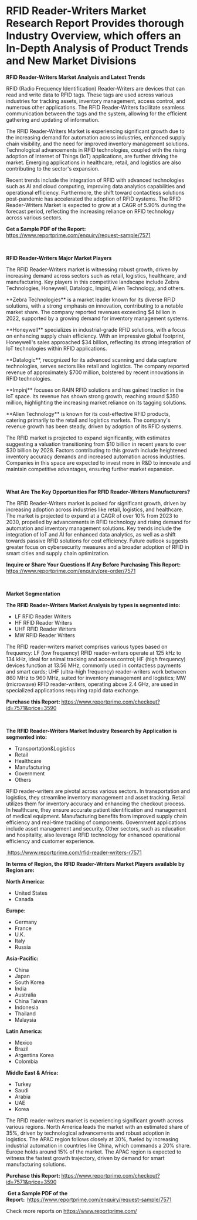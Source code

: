 <p><h1>RFID Reader-Writers Market Research Report Provides thorough Industry Overview, which offers an In-Depth Analysis of Product Trends and New Market Divisions</h1></p><p><strong>RFID Reader-Writers Market Analysis and Latest Trends</strong></p>
<p><p>RFID (Radio Frequency Identification) Reader-Writers are devices that can read and write data to RFID tags. These tags are used across various industries for tracking assets, inventory management, access control, and numerous other applications. The RFID Reader-Writers facilitate seamless communication between the tags and the system, allowing for the efficient gathering and updating of information.</p><p>The RFID Reader-Writers Market is experiencing significant growth due to the increasing demand for automation across industries, enhanced supply chain visibility, and the need for improved inventory management solutions. Technological advancements in RFID technologies, coupled with the rising adoption of Internet of Things (IoT) applications, are further driving the market. Emerging applications in healthcare, retail, and logistics are also contributing to the sector's expansion.</p><p>Recent trends include the integration of RFID with advanced technologies such as AI and cloud computing, improving data analytics capabilities and operational efficiency. Furthermore, the shift toward contactless solutions post-pandemic has accelerated the adoption of RFID systems. The RFID Reader-Writers Market is expected to grow at a CAGR of 5.90% during the forecast period, reflecting the increasing reliance on RFID technology across various sectors.</p></p>
<p><strong>Get a Sample PDF of the Report:&nbsp;</strong> <a href="https://www.reportprime.com/enquiry/request-sample/7571?utm_campaign=2453&utm_medium=2&utm_source=Github&utm_content=ia&utm_term=19032025&utm_id=rfid-reader-writers">https://www.reportprime.com/enquiry/request-sample/7571</a></p>
<p>&nbsp;</p>
<p><strong>RFID Reader-Writers Major Market Players</strong></p>
<p><p>The RFID Reader-Writers market is witnessing robust growth, driven by increasing demand across sectors such as retail, logistics, healthcare, and manufacturing. Key players in this competitive landscape include Zebra Technologies, Honeywell, Datalogic, Impinj, Alien Technology, and others.</p><p>**Zebra Technologies** is a market leader known for its diverse RFID solutions, with a strong emphasis on innovation, contributing to a notable market share. The company reported revenues exceeding $4 billion in 2022, supported by a growing demand for inventory management systems.</p><p>**Honeywell** specializes in industrial-grade RFID solutions, with a focus on enhancing supply chain efficiency. With an impressive global footprint, Honeywell's sales approached $34 billion, reflecting its strong integration of IoT technologies within RFID applications.</p><p>**Datalogic**, recognized for its advanced scanning and data capture technologies, serves sectors like retail and logistics. The company reported revenue of approximately $700 million, bolstered by recent innovations in RFID technologies.</p><p>**Impinj** focuses on RAIN RFID solutions and has gained traction in the IoT space. Its revenue has shown strong growth, reaching around $350 million, highlighting the increasing market reliance on its tagging solutions.</p><p>**Alien Technology** is known for its cost-effective RFID products, catering primarily to the retail and logistics markets. The company's revenue growth has been steady, driven by adoption of its RFID systems.</p><p>The RFID market is projected to expand significantly, with estimates suggesting a valuation transitioning from $10 billion in recent years to over $30 billion by 2028. Factors contributing to this growth include heightened inventory accuracy demands and increased automation across industries. Companies in this space are expected to invest more in R&D to innovate and maintain competitive advantages, ensuring further market expansion.</p></p>
<p>&nbsp;</p>
<p><strong>What Are The Key Opportunities For RFID Reader-Writers Manufacturers?</strong></p>
<p><p>The RFID Reader-Writers market is poised for significant growth, driven by increasing adoption across industries like retail, logistics, and healthcare. The market is projected to expand at a CAGR of over 10% from 2023 to 2030, propelled by advancements in RFID technology and rising demand for automation and inventory management solutions. Key trends include the integration of IoT and AI for enhanced data analytics, as well as a shift towards passive RFID solutions for cost efficiency. Future outlook suggests greater focus on cybersecurity measures and a broader adoption of RFID in smart cities and supply chain optimization.</p></p>
<p><strong>Inquire or Share Your Questions If Any Before Purchasing This Report:</strong> <a href="https://www.reportprime.com/enquiry/pre-order/7571?utm_campaign=2453&utm_medium=2&utm_source=Github&utm_content=ia&utm_term=19032025&utm_id=rfid-reader-writers">https://www.reportprime.com/enquiry/pre-order/7571</a></p>
<p>&nbsp;</p>
<p><strong>Market Segmentation</strong></p>
<p><strong>The RFID Reader-Writers Market Analysis by types is segmented into:</strong></p>
<p><ul><li>LF RFID Reader Writers</li><li>HF RFID Reader Writers</li><li>UHF RFID Reader Writers</li><li>MW RFID Reader Writers</li></ul></p>
<p><p>The RFID reader-writers market comprises various types based on frequency: LF (low frequency) RFID reader-writers operate at 125 kHz to 134 kHz, ideal for animal tracking and access control; HF (high frequency) devices function at 13.56 MHz, commonly used in contactless payments and smart cards; UHF (ultra-high frequency) reader-writers work between 860 MHz to 960 MHz, suited for inventory management and logistics; MW (microwave) RFID reader-writers, operating above 2.4 GHz, are used in specialized applications requiring rapid data exchange.</p></p>
<p><strong>Purchase this Report:&nbsp;</strong><a href="https://www.reportprime.com/checkout?id=7571&price=3590&utm_campaign=2453&utm_medium=2&utm_source=Github&utm_content=ia&utm_term=19032025&utm_id=rfid-reader-writers">https://www.reportprime.com/checkout?id=7571&price=3590</a></p>
<p>&nbsp;</p>
<p><strong>The RFID Reader-Writers Market Industry Research by Application is segmented into:</strong></p>
<p><ul><li>Transportation&Logistics</li><li>Retail</li><li>Healthcare</li><li>Manufacturing</li><li>Government</li><li>Others</li></ul></p>
<p><p>RFID reader-writers are pivotal across various sectors. In transportation and logistics, they streamline inventory management and asset tracking. Retail utilizes them for inventory accuracy and enhancing the checkout process. In healthcare, they ensure accurate patient identification and management of medical equipment. Manufacturing benefits from improved supply chain efficiency and real-time tracking of components. Government applications include asset management and security. Other sectors, such as education and hospitality, also leverage RFID technology for enhanced operational efficiency and customer experience.</p></p>
<p><a href="https://www.reportprime.com/rfid-reader-writers-r7571?utm_campaign=2453&utm_medium=2&utm_source=Github&utm_content=ia&utm_term=19032025&utm_id=rfid-reader-writers">&nbsp;https://www.reportprime.com/rfid-reader-writers-r7571</a></p>
<p><strong>In terms of Region, the RFID Reader-Writers Market Players available by Region are:</strong></p>
<p>
    <p> <strong> North America: </strong>
        <ul>
            <li>United States</li>
            <li>Canada</li>
        </ul>
        </p> 
    <p> <strong> Europe: </strong>
        <ul>
            <li>Germany</li>
            <li>France</li>
            <li>U.K.</li>
            <li>Italy</li>
            <li>Russia</li>
        </ul>
        </p> 
    <p> <strong> Asia-Pacific: </strong>
        <ul>
            <li>China</li>
            <li>Japan</li>
            <li>South Korea</li>
            <li>India</li>
            <li>Australia</li>
            <li>China Taiwan</li>
            <li>Indonesia</li>
            <li>Thailand</li>
            <li>Malaysia</li>
        </ul>
        </p> 
    <p> <strong> Latin America: </strong>
        <ul>
            <li>Mexico</li>
            <li>Brazil</li>
            <li>Argentina Korea</li>
            <li>Colombia</li>
        </ul>
        </p> 
    <p> <strong> Middle East & Africa: </strong>
        <ul>
            <li>Turkey</li>
            <li>Saudi</li>
            <li>Arabia</li>
            <li>UAE</li>
            <li>Korea</li>
        </ul>
    </p>
    </p>
<p><p>The RFID reader-writers market is experiencing significant growth across various regions. North America leads the market with an estimated share of 35%, driven by technological advancements and robust adoption in logistics. The APAC region follows closely at 30%, fueled by increasing industrial automation in countries like China, which commands a 20% share. Europe holds around 15% of the market. The APAC region is expected to witness the fastest growth trajectory, driven by demand for smart manufacturing solutions.</p></p>
<p><strong>Purchase this Report: </strong><a href="https://www.reportprime.com/checkout?id=7571&price=3590&utm_campaign=2453&utm_medium=2&utm_source=Github&utm_content=ia&utm_term=19032025&utm_id=rfid-reader-writers">https://www.reportprime.com/checkout?id=7571&price=3590</a></p>
<p>&nbsp;<strong>Get a Sample PDF of the Report:&nbsp;&nbsp;</strong><a href="https://www.reportprime.com/enquiry/request-sample/7571?utm_campaign=2453&utm_medium=2&utm_source=Github&utm_content=ia&utm_term=19032025&utm_id=rfid-reader-writers">https://www.reportprime.com/enquiry/request-sample/7571</a></p>
<p><strong></strong></p>
<p>Check more reports on <a href="https://www.reportprime.com/?utm_campaign=2453&utm_medium=2&utm_source=Github&utm_content=ia&utm_term=19032025&utm_id=rfid-reader-writers">https://www.reportprime.com/</a></p>